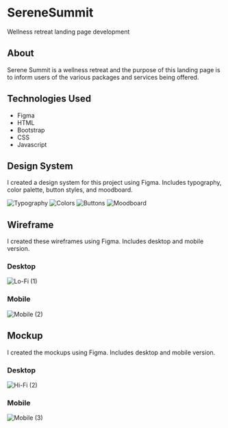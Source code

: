 # SereneSummit
Wellness retreat landing page development


## About 
Serene Summit is a wellness retreat and the purpose of this landing page is to inform users of the various packages and services being offered.


## Technologies Used
- Figma
- HTML
- Bootstrap
- CSS
- Javascript


## Design System
I created a design system for this project using Figma. Includes typography, color palette, button styles, and moodboard.

![Typography](https://user-images.githubusercontent.com/90724224/219546902-019b9a62-f523-40b2-8058-609819bd1a1c.png)
![Colors](https://user-images.githubusercontent.com/90724224/219546923-805f5ce8-5f1f-4837-88ab-b9ad74859ab8.png)
![Buttons](https://user-images.githubusercontent.com/90724224/219546939-5afd0106-3df1-402a-95c6-73e3096ebaf3.png)
![Moodboard](https://user-images.githubusercontent.com/90724224/219546963-6a5d7cce-0426-4acd-90eb-651e6380dd0e.png)

## Wireframe
I created these wireframes using Figma. Includes desktop and mobile version.

### Desktop
![Lo-Fi (1)](https://user-images.githubusercontent.com/90724224/219547193-9fe88ba7-1bac-4c64-a1ac-02fce0268469.png)

### Mobile
![Mobile (2)](https://user-images.githubusercontent.com/90724224/219547228-301a35cf-3cfc-44d1-8c38-5e991f717562.png)


## Mockup
I created the mockups using Figma. Includes desktop and mobile version.

### Desktop 
![Hi-Fi (2)](https://user-images.githubusercontent.com/90724224/219547464-ec86ca55-43bd-4314-8435-1e05328af8b7.png)


### Mobile
![Mobile (3)](https://user-images.githubusercontent.com/90724224/219547546-71824bd2-6337-4d47-a396-f6358f987f2f.png)

